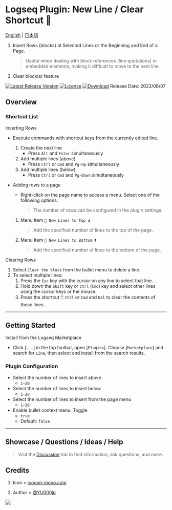 # Logseq Plugin: New Line / Clear Shortcut 🦢

[English](https://github.com/YU000jp/logseq-plugin-blank-line) | [日本語](https://github.com/YU000jp/logseq-plugin-blank-line/blob/main/readme.ja.md)

1. Insert Rows (blocks) at Selected Lines or the Beginning and End of a Page.
   > Useful when dealing with block references (line quotations) or embedded elements, making it difficult to move to the next line.
1. Clear block(s) feature

[![Latest Release Version](https://img.shields.io/github/v/release/YU000jp/logseq-plugin-blank-line)](https://github.com/YU000jp/logseq-plugin-blank-line/releases)
[![License](https://img.shields.io/github/license/YU000jp/logseq-plugin-blank-line?color=blue)](https://github.com/YU000jp/logseq-plugin-blank-line/LICENSE)
[![Download](https://img.shields.io/github/downloads/YU000jp/logseq-plugin-blank-line/total.svg)](https://github.com/YU000jp/logseq-plugin-blank-line/releases)
Release Date: 2023/08/07

## Overview

### Shortcut List

Inserting Rows
  - Execute commands with shortcut keys from the currently edited line.
    1. Create the next line
       - Press `Alt` and `Enter` simultaneously
    2. Add multiple lines (above)
       - Press `Ctrl` or `Cmd` and `Pg-Up` simultaneously
    3. Add multiple lines (below)
       - Press `Ctrl` or `Cmd` and `Pg-Down` simultaneously

  - Adding rows to a page
    - Right-click on the page name to access a menu. Select one of the following options.
       > The number of rows can be configured in the plugin settings.
    1. Menu Item `🦢 New Lines to Top ⏫`
        > Add the specified number of lines to the top of the page.
    2. Menu Item `🦢 New Lines to Bottom ⏬`
        > Add the specified number of lines to the bottom of the page.

Clearing Rows
  1. Select `Clear the block` from the bullet menu to delete a line.
  2. To select multiple lines:
      1. Press the `Esc` key with the cursor on any line to select that line.
      2. Hold down the `Shift` key or `Ctrl` (`Cmd`) key and select other lines using the cursor keys or the mouse.
      3. Press the shortcut 🖱️ `Ctrl` or `Cmd` and `Del` to clear the contents of those lines.

---

## Getting Started

Install from the Logseq Marketplace

   - Click [`---`] in the top toolbar, open [`Plugins`]. Choose [`Marketplace`] and search for `Line`, then select and install from the search results.

### Plugin Configuration

- Select the number of lines to insert above
  - `1`-`20`
- Select the number of lines to insert below
  - `1`-`20`
- Select the number of lines to insert from the page menu
  - `1`-`30`
- Enable bullet context menu: Toggle
  - `true`
  - Default: `false`

---

## Showcase / Questions / Ideas / Help

> Visit the [Discussion](https://github.com/YU000jp/logseq-plugin-blank-line/discussions) tab to find information, ask questions, and more.

## Credits

1. Icon > [icooon-mono.com](https://icooon-mono.com/14658-%e3%82%b9%e3%83%af%e3%83%b3%e3%83%9c%e3%83%bc%e3%83%88%e3%81%ae%e7%84%a1%e6%96%99%e3%82%a4%e3%83%a9%e3%82%b9%e3%83%883/)

1. Author > [@YU000jp](https://github.com/YU000jp)

<a href="https://www.buymeacoffee.com/yu000japan"><img src="https://img.buymeacoffee.com/button-api/?text=Buy me a pizza&emoji=🍕&slug=yu000japan&button_colour=FFDD00&font_colour=000000&font_family=Poppins&outline_colour=000000&coffee_colour=ffffff" /></a>
